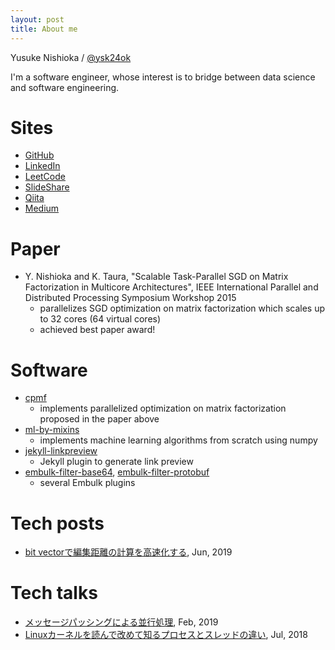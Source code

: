 ```yaml
---
layout: post
title: About me
---
```


Yusuke Nishioka / [@ysk24ok](https://twitter.com/ysk24ok)

I'm a software engineer, whose interest is to bridge between data science and software engineering.

# Sites

* [GitHub](https://github.com/ysk24ok)
* [LinkedIn](https://jp.linkedin.com/in/nishioka-yusuke-ab1b6767)
* [LeetCode](https://leetcode.com/ysk24ok/)
* [SlideShare](http://www.slideshare.net/NishiokaYusuke)
* [Qiita](http://qiita.com/ysk24ok)
* [Medium](https://medium.com/@ysk24ok)

# Paper

* Y. Nishioka and K. Taura, "Scalable Task-Parallel SGD on Matrix Factorization in Multicore Architectures", IEEE International Parallel and Distributed Processing Symposium Workshop 2015
  - parallelizes SGD optimization on matrix factorization which scales up to 32 cores (64 virtual cores)
  - achieved best paper award!

# Software

* [cpmf](https://github.com/ysk24ok/cpmf)
  - implements parallelized optimization on matrix factorization proposed in the paper above
* [ml-by-mixins](https://github.com/ysk24ok/ml-by-mixins)
  - implements machine learning algorithms from scratch using numpy
* [jekyll-linkpreview](https://github.com/ysk24ok/jekyll-linkpreview)
  - Jekyll plugin to generate link preview
* [embulk-filter-base64](https://github.com/ysk24ok/embulk-filter-base64), [embulk-filter-protobuf](https://github.com/ysk24ok/embulk-filter-protobuf)
  - several Embulk plugins

# Tech posts

- [bit vectorで編集距離の計算を高速化する](https://tech.retrieva.jp/entry/2019/06/17/101030), Jun, 2019

# Tech talks

* [メッセージパッシングによる並行処理](https://www.youtube.com/watch?v=yVoOpvWX2lk&t=1523s), Feb, 2019
* [Linuxカーネルを読んで改めて知るプロセスとスレッドの違い](https://www.youtube.com/watch?v=z8yqF5L0khc&t=373s), Jul, 2018
